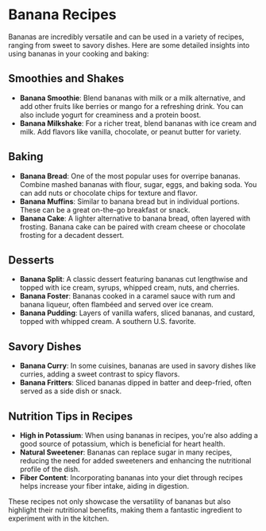 # Banana Recipes

Bananas are incredibly versatile and can be used in a variety of recipes, ranging from sweet to savory dishes. Here are some detailed insights into using bananas in your cooking and baking:

## Smoothies and Shakes
- **Banana Smoothie**: Blend bananas with milk or a milk alternative, and add other fruits like berries or mango for a refreshing drink. You can also include yogurt for creaminess and a protein boost.
- **Banana Milkshake**: For a richer treat, blend bananas with ice cream and milk. Add flavors like vanilla, chocolate, or peanut butter for variety.

## Baking
- **Banana Bread**: One of the most popular uses for overripe bananas. Combine mashed bananas with flour, sugar, eggs, and baking soda. You can add nuts or chocolate chips for texture and flavor.
- **Banana Muffins**: Similar to banana bread but in individual portions. These can be a great on-the-go breakfast or snack.
- **Banana Cake**: A lighter alternative to banana bread, often layered with frosting. Banana cake can be paired with cream cheese or chocolate frosting for a decadent dessert.

## Desserts
- **Banana Split**: A classic dessert featuring bananas cut lengthwise and topped with ice cream, syrups, whipped cream, nuts, and cherries.
- **Banana Foster**: Bananas cooked in a caramel sauce with rum and banana liqueur, often flambéed and served over ice cream.
- **Banana Pudding**: Layers of vanilla wafers, sliced bananas, and custard, topped with whipped cream. A southern U.S. favorite.

## Savory Dishes
- **Banana Curry**: In some cuisines, bananas are used in savory dishes like curries, adding a sweet contrast to spicy flavors.
- **Banana Fritters**: Sliced bananas dipped in batter and deep-fried, often served as a side dish or snack.

## Nutrition Tips in Recipes
- **High in Potassium**: When using bananas in recipes, you're also adding a good source of potassium, which is beneficial for heart health.
- **Natural Sweetener**: Bananas can replace sugar in many recipes, reducing the need for added sweeteners and enhancing the nutritional profile of the dish.
- **Fiber Content**: Incorporating bananas into your diet through recipes helps increase your fiber intake, aiding in digestion.

These recipes not only showcase the versatility of bananas but also highlight their nutritional benefits, making them a fantastic ingredient to experiment with in the kitchen.


